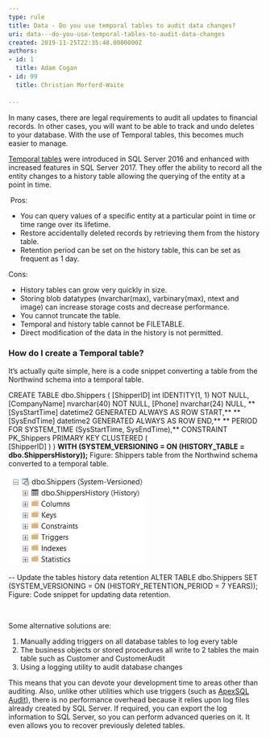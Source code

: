 ```yaml
---
type: rule
title: Data - Do you use temporal tables to audit data changes?
uri: data---do-you-use-temporal-tables-to-audit-data-changes
created: 2019-11-25T22:35:48.0000000Z
authors:
- id: 1
  title: Adam Cogan
- id: 99
  title: Christian Morford-Waite

---
```


​​​In many cases, there are le​gal requirements to audit all updates to financial records. In other cases, you will want to be able to track and undo deletes to your database. With the use of Temporal tables, this becomes much easier to manage.
 
[​Temporal tables​](https://docs.microsoft.com/en-us/sql/relational-databases/tables/temporal-tables?view=sql-server-ver15) were introduced in SQL Server 2016 and enhanced with increased features in SQL Server 2017.
They offer the ability to record all the entity changes to a history table allowing the querying of the entity at a point in time.​


​
​​Pros:



- You can query values of a specific entity at a particular point in time or time range over its lifetime.
- Restore accidentally deleted records by retrieving them from the history table.
- Retention period can be set on the history table, this can be set as frequent as 1 day.

 


Co​​ns:



- History tables can grow very quickly in size.​
- Storing blob datatypes (nvarchar(max), varbinary(max), ntext and image) can increase storage costs and decrease performance.
- You cannot truncate the table.
- Temporal and history table cannot be FILETABLE.
- Direct modification of the data in the history is not permitted.

 
### How do I create a Temporal table?
 It’s actually quite simple, here is a code snippet converting a table from the Northwind schema into a temporal table.



​​CREATE TABLE dbo.Shippers
(
               [ShipperID] int IDENTITY(1, 1) NOT NULL,
               [CompanyName] nvarchar(40) NOT NULL,
               [Phone] nvarchar(24) NULL,
**  [SysStartTime] datetime2 GENERATED ALWAYS AS ROW START,**
**               [SysEndTime]  datetime2 GENERATED ALWAYS AS ROW END,**
**               PERIOD FOR SYSTEM\_TIME (SysStartTime, SysEndTime),**
               CONSTRAINT PK\_Shippers PRIMARY KEY CLUSTERED
               (             
                              [ShipperID]
               )
)
**WITH (SYSTEM\_VERSIONING = ON (HISTORY\_TABLE = dbo.ShippersHistory));**
Figure: Shippers table from the Northwind schema converted to a temporal table.​


![ New temporal table shown in SQL Management Studio.](Shippers_TemporalTable.PNG)





-- Update the tables history data retention
ALTER TABLE dbo.Shippers
SET (SYSTEM\_VERSIONING = ON (HISTORY\_RETENTION\_PERIOD = 7 YEARS));​
Figure: Code snippet for updating data retention.

​

Some alternative solutions are:


1. Manually adding triggers on all database tables to log every table
2. The business objects or stored procedures all write to 2 tables the main table such as Customer and CustomerAudit
3. Using a logging utility to audit database changes





This means that you can devote your development time to areas other than auditing. Also, unlike other utilities which use triggers (such as [ApexSQL Audit](https://www.ssw.com.au/ssw/Redirect/ApexSQL.htm)), there is no performance overhead because it relies upon log files already created by SQL Server. If required, you can export the log information to SQL Server, so you can perform advanced queries on it. It even allows you to recover previously deleted tables.​
